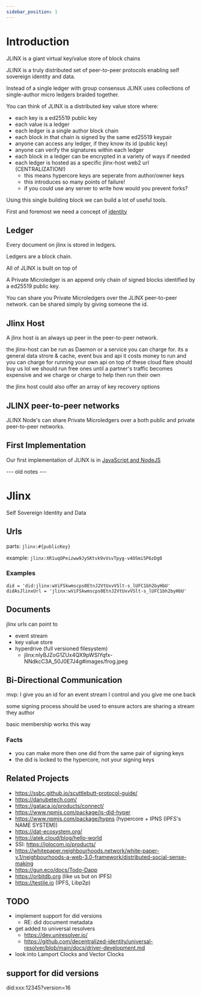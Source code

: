 ```yaml
---
sidebar_position: 1
---
```


# Introduction

JLINX is a giant virtual key/value store of block chains

JLINX is a truly distributed set of peer-to-peer protocols enabling 
self sovereign identity and data.

Instead of a single ledger with group consensus JLINX uses collections
of single-author micro ledgers braided together.


You can think of JLINX is a distributed key value store where:
- each key is a ed25519 public key
- each value is a ledger
- each ledger is a single author block chain
- each block in that chain is signed by the same ed25519 keypair
- anyone can access any ledger, if they know its id (public key)
- anyone can verify the signatures within each ledger
- each block in a ledger can be encrypted in a variety of ways if needed
- each ledger is hosted as a specific jlinx-host web2 url (CENTRALIZATION!)
  - this means hypercore keys are seperate from author/owner keys
  - this introduces so many points of failure! 
  - if you could use any server to write how would you prevent forks?

Using this single building block we can build a lot of useful tools.

First and foremost we need a concept of [identity](./Identity)

## Ledger

Every document on jlinx is stored in ledgers. 

Ledgers are a block chain.

All of JLINX is built on top of 

A Private Microledger is an append only chain of signed blocks identified by a ed25519 public key.

You can share you Private Microledgers over the JLINX peer-to-peer network.
can be shared simply by giving someone the id.

## Jlinx Host

A jlinx host is an always up peer in the peer-to-peer network.


the jlinx-host can be run as Daemon or a service you can charge for. 
its a general data strore & cache, event bus and api
it costs money to run and you can charge for running your own api on top of these
cloud flare should buy us lol
we should run free ones until a partner's traffic becomes expensive and we charge
or charge to help then run their own


the jlinx host could also offer an array of key recovery options

## JLINX peer-to-peer networks

JLINX Node's can share Private Microledgers over a both public and private peer-to-peer networks.

## First Implementation

Our first implementation of JLINX is in [JavaScript and NodeJS](./nodejs)







--- old notes ---

# Jlinx

Self Sovereign Identity and Data 

## Urls

parts: `jlinx:#{publicKey}`

example: `jlinx:XR1uqOPeizww9JySKtvk9vVsvTpyg-v4OSmi5P6zDg0`


### Examples

```
did = 'did:jlinx:wViFSkwmscps0EtnJ2VtUxvVSlt-s_lUFC1bh2byHbU'
didAsJlinxUrl = 'jlinx:wViFSkwmscps0EtnJ2VtUxvVSlt-s_lUFC1bh2byHbU'
```

## Documents

jlinx urls can point to
- event stream
- key value store
- hyperdrive (full versioned filesystem)
  - jlinx:nlyBJZoG1ZUx4QX9pWSIYqfx-NNdkcC3A_50J0E7J4g#images/frog.jpeg


## Bi-Directional Communication

mvp: I give you an id for an event stream I control and you give me one back

some signing process should be used to ensure actors are sharing a stream they author

basic membership works this way


### Facts

- you can make more then one did from the same pair of signing keys
- the did is locked to the hypercore, not your signing keys







## Related Projects

- https://ssbc.github.io/scuttlebutt-protocol-guide/
- https://danubetech.com/
- https://gataca.io/products/connect/
- https://www.npmjs.com/package/js-did-hyper
- https://www.npmjs.com/package/hypns (hypercore + IPNS (IPFS's NAME SYSTEM))
- https://dat-ecosystem.org/
- https://atek.cloud/blog/hello-world
- SSI: https://jolocom.io/products/
- https://whitepaper.neighbourhoods.network/white-paper-v.1/neighbourhoods-a-web-3.0-framework/distributed-social-sense-making
- https://gun.eco/docs/Todo-Dapp
- https://orbitdb.org (like us but on IPFS)
- https://testile.io (IPFS, Libp2p)

## TODO

- implement support for did versions
  - RE: did document metadata
- get added to universal resolvers
  - https://dev.uniresolver.io/
  - https://github.com/decentralized-identity/universal-resolver/blob/main/docs/driver-development.md
- look into Lamport Clocks and Vector Clocks

## support for did versions

did:xxx:12345?version=16


